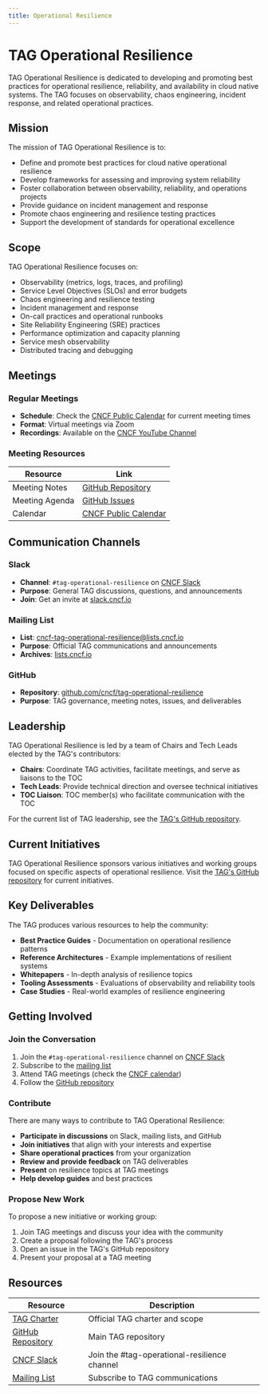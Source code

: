 ```yaml
---
title: Operational Resilience
---
```


# TAG Operational Resilience

TAG Operational Resilience is dedicated to developing and promoting best practices for operational resilience, reliability, and availability in cloud native systems. The TAG focuses on observability, chaos engineering, incident response, and related operational practices.

## Mission

The mission of TAG Operational Resilience is to:

- Define and promote best practices for cloud native operational resilience
- Develop frameworks for assessing and improving system reliability
- Foster collaboration between observability, reliability, and operations projects
- Provide guidance on incident management and response
- Promote chaos engineering and resilience testing practices
- Support the development of standards for operational excellence

## Scope

TAG Operational Resilience focuses on:

- Observability (metrics, logs, traces, and profiling)
- Service Level Objectives (SLOs) and error budgets
- Chaos engineering and resilience testing
- Incident management and response
- On-call practices and operational runbooks
- Site Reliability Engineering (SRE) practices
- Performance optimization and capacity planning
- Service mesh observability
- Distributed tracing and debugging

## Meetings

### Regular Meetings

- **Schedule**: Check the [CNCF Public Calendar](https://www.cncf.io/calendar/) for current meeting times
- **Format**: Virtual meetings via Zoom
- **Recordings**: Available on the [CNCF YouTube Channel](https://www.youtube.com/c/cloudnativefdn)

### Meeting Resources

| Resource | Link |
|----------|------|
| Meeting Notes | [GitHub Repository](https://github.com/cncf/tag-operational-resilience) |
| Meeting Agenda | [GitHub Issues](https://github.com/cncf/tag-operational-resilience/issues) |
| Calendar | [CNCF Public Calendar](https://www.cncf.io/calendar/) |

## Communication Channels

### Slack

- **Channel**: `#tag-operational-resilience` on [CNCF Slack](https://cloud-native.slack.com)
- **Purpose**: General TAG discussions, questions, and announcements
- **Join**: Get an invite at [slack.cncf.io](https://slack.cncf.io)

### Mailing List

- **List**: [cncf-tag-operational-resilience@lists.cncf.io](https://lists.cncf.io/g/cncf-tag-operational-resilience)
- **Purpose**: Official TAG communications and announcements
- **Archives**: [lists.cncf.io](https://lists.cncf.io/g/cncf-tag-operational-resilience)

### GitHub

- **Repository**: [github.com/cncf/tag-operational-resilience](https://github.com/cncf/tag-operational-resilience)
- **Purpose**: TAG governance, meeting notes, issues, and deliverables

## Leadership

TAG Operational Resilience is led by a team of Chairs and Tech Leads elected by the TAG's contributors:

- **Chairs**: Coordinate TAG activities, facilitate meetings, and serve as liaisons to the TOC
- **Tech Leads**: Provide technical direction and oversee technical initiatives
- **TOC Liaison**: TOC member(s) who facilitate communication with the TOC

For the current list of TAG leadership, see the [TAG's GitHub repository](https://github.com/cncf/tag-operational-resilience).

## Current Initiatives

TAG Operational Resilience sponsors various initiatives and working groups focused on specific aspects of operational resilience. Visit the [TAG's GitHub repository](https://github.com/cncf/tag-operational-resilience) for current initiatives.

## Key Deliverables

The TAG produces various resources to help the community:

- **Best Practice Guides** - Documentation on operational resilience patterns
- **Reference Architectures** - Example implementations of resilient systems
- **Whitepapers** - In-depth analysis of resilience topics
- **Tooling Assessments** - Evaluations of observability and reliability tools
- **Case Studies** - Real-world examples of resilience engineering

## Getting Involved

### Join the Conversation

1. Join the `#tag-operational-resilience` channel on [CNCF Slack](https://slack.cncf.io)
2. Subscribe to the [mailing list](https://lists.cncf.io/g/cncf-tag-operational-resilience)
3. Attend TAG meetings (check the [CNCF calendar](https://www.cncf.io/calendar/))
4. Follow the [GitHub repository](https://github.com/cncf/tag-operational-resilience)

### Contribute

There are many ways to contribute to TAG Operational Resilience:

- **Participate in discussions** on Slack, mailing lists, and GitHub
- **Join initiatives** that align with your interests and expertise
- **Share operational practices** from your organization
- **Review and provide feedback** on TAG deliverables
- **Present** on resilience topics at TAG meetings
- **Help develop guides** and best practices

### Propose New Work

To propose a new initiative or working group:

1. Join TAG meetings and discuss your idea with the community
2. Create a proposal following the TAG's process
3. Open an issue in the TAG's GitHub repository
4. Present your proposal at a TAG meeting

## Resources

| Resource | Description |
|----------|-------------|
| [TAG Charter](https://github.com/cncf/tag-operational-resilience/blob/main/charter.md) | Official TAG charter and scope |
| [GitHub Repository](https://github.com/cncf/tag-operational-resilience) | Main TAG repository |
| [CNCF Slack](https://slack.cncf.io) | Join the #tag-operational-resilience channel |
| [Mailing List](https://lists.cncf.io/g/cncf-tag-operational-resilience) | Subscribe to TAG communications |